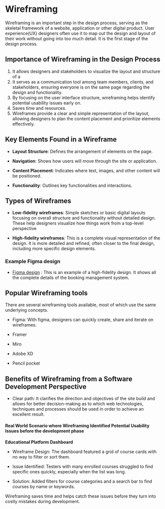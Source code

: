 # Wireframing

Wireframing is an important step in the design process, serving as the skeletal framework of a website, application or other digital product. User experience(UX) designers often use it to map out the design and layout of their work without going into too much detail. It is the first stage of the design process.

## Importance of Wireframing in the Design Process

1.  It allows designers and stakeholders to visualize the layout and structure of a
2.  It serves as a communication tool among team members, clients, and stakeholders, ensuring everyone is on the same page regarding the design and functionality.
3.  By focusing on the user interface structure, wireframing helps identify potential usability issues early on.
4.  Saves time and resources.
5.  Wireframes provide a clear and simple representation of the layout, allowing designers to plan the content placement and prioritize elements effectively.

## Key Elements Found in a Wireframe

- **Layout Structure**: Defines the arrangement of elements on the page.

- **Navigation**: Shows how users will move through the site or application.

- **Content Placement**: Indicates where text, images, and other content will be positioned.

- **Functionality**: Outlines key functionalities and interactions.

## Types of Wireframes

- **Low-fidelity wireframes**: Simple sketches or basic digital layouts focusing on overall structure and functionality without detailed design. These help designers visualize how things work from a top-level perspective

- **High-fidelity wireframes**: This is a complete visual representation of the design. It is more detailed and refined, often closer to the final design, including more specific design elements.

### Example Figma design

- [Figma design](https://www.figma.com/design/E2BRqdPcKkrnX6hLGPto8Z/Project-Airbnb?node-id=1-2&t=sTAeZGS3VrBemZUd-0) : This is an example of a high-fidelity design. It shows all the complete details of the booking management system.

## Popular Wireframing tools

There are several wireframing tools available, most of which use the same underlying concepts.

- Figma: With figma, designers can quickly create, share and iterate on wireframes.

- Framer
- Miro
- Adobe XD
- Pencil pocket

## Benefits of Wireframing from a Software Development Perspective

- Clear path: It clarifies the direction and objectives of the site build and allows for better decision-making as to which web technologies, techniques and processes should be used in order to achieve an excellent result.

#### Real World Scenario where Wireframing Identified Potential Usability Issues before the development phase

**Educational Platform Dashboard**

- Wireframe Design:
  The dashboard featured a grid of course cards with no way to filter or sort them.

- Issue Identified:
  Testers with many enrolled courses struggled to find specific ones quickly, especially when the list was long.

- Solution:
  Added filters for course categories and a search bar to find courses by name or keywords.

Wireframing saves time and helps catch these issues before they turn into costly mistakes during development.

